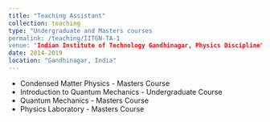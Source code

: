```yaml
---
title: "Teaching Assistant"
collection: teaching
type: "Undergraduate and Masters courses
permalink: /teaching/IITGN-TA-1
venue: "Indian Institute of Technology Gandhinagar, Physics Discipline"
date: 2014-2019
location: "Gandhinagar, India"
---
```


* Condensed Matter Physics - Masters Course 
* Introduction to Quantum Mechanics - Undergraduate Course
* Quantum Mechanics - Masters Course
* Physics Laboratory - Masters Course
